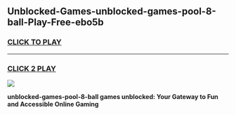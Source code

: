 
## Unblocked-Games-unblocked-games-pool-8-ball-Play-Free-ebo5b
<h3>
<a href="https://premium76.site?title=unblocked-games-pool-8-ball&ref=10A">CLICK TO PLAY</a></h3>
<hr>

<h3>
<a href="https://premium76.site?title=unblocked-games-pool-8-ball&ref=10A">CLICK 2 PLAY</a>
  
</h3>

<a href="https://premium76.site?title=unblocked-games-pool-8-ball&ref=10A"><img src="https://clearcache.store/games.png"></a>


**unblocked-games-pool-8-ball games unblocked: Your Gateway to Fun and Accessible Online Gaming**
